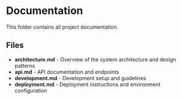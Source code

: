 # Documentation

This folder contains all project documentation.

## Files

- **architecture.md** - Overview of the system architecture and design patterns
- **api.md** - API documentation and endpoints
- **development.md** - Development setup and guidelines
- **deployment.md** - Deployment instructions and environment configuration
